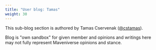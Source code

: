 ```yaml
---
title: "User blog: Tamas"
weight: 30
---
```


This sub-blog section is authored by Tamas Cservenak ([@cstamas](https://mastodon.online/@cstamas)).

Blog is "own sandbox" for given member and opinions and writings here may not fully represent 
Maveniverse opinions and stance.